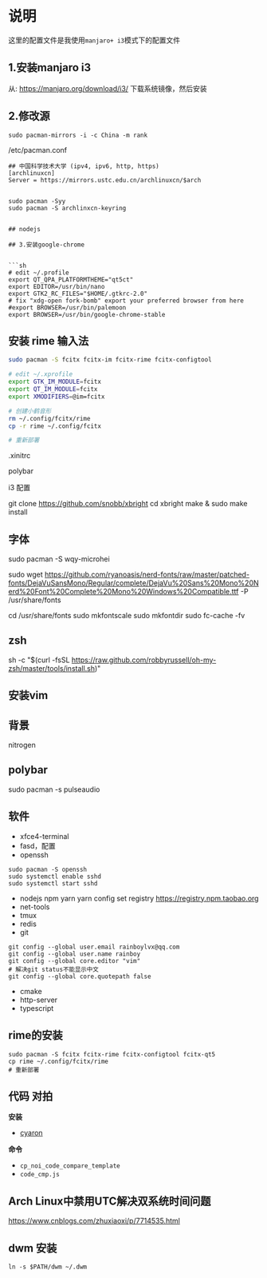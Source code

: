 # 说明

这里的配置文件是我使用`manjaro+ i3`模式下的配置文件

## 1.安装manjaro i3

从: https://manjaro.org/download/i3/ 下载系统镜像，然后安装


## 2.修改源

```
sudo pacman-mirrors -i -c China -m rank
```

/etc/pacman.conf
```
## 中国科学技术大学 (ipv4, ipv6, http, https)
[archlinuxcn]
Server = https://mirrors.ustc.edu.cn/archlinuxcn/$arch


sudo pacman -Syy
sudo pacman -S archlinxcn-keyring


## nodejs

## 3.安装google-chrome


```sh
# edit ~/.profile
export QT_QPA_PLATFORMTHEME="qt5ct"
export EDITOR=/usr/bin/nano
export GTK2_RC_FILES="$HOME/.gtkrc-2.0"
# fix "xdg-open fork-bomb" export your preferred browser from here
#export BROWSER=/usr/bin/palemoon
export BROWSER=/usr/bin/google-chrome-stable
```


## 安装 rime 输入法

```sh
sudo pacman -S fcitx fcitx-im fcitx-rime fcitx-configtool

# edit ~/.xprofile
export GTK_IM_MODULE=fcitx
export QT_IM_MODULE=fcitx
export XMODIFIERS=@im=fcitx

# 创建小鹤音形
rm ~/.config/fcitx/rime
cp -r rime ~/.config/fcitx

# 重新部署
```



.xinitrc


polybar


i3 配置

git clone https://github.com/snobb/xbright
cd xbright
make & sudo make install


## 字体

sudo pacman -S wqy-microhei

sudo wget https://github.com/ryanoasis/nerd-fonts/raw/master/patched-fonts/DejaVuSansMono/Regular/complete/DejaVu%20Sans%20Mono%20Nerd%20Font%20Complete%20Mono%20Windows%20Compatible.ttf -P /usr/share/fonts

cd /usr/share/fonts
sudo mkfontscale
sudo mkfontdir
sudo fc-cache -fv


## zsh
sh -c "$(curl -fsSL https://raw.github.com/robbyrussell/oh-my-zsh/master/tools/install.sh)"

## 安装vim


## 背景

nitrogen

## polybar

sudo pacman -s pulseaudio


## 软件

 - xfce4-terminal
 - fasd，配置
 - openssh


```
sudo pacman -S openssh
sudo systemctl enable sshd
sudo systemctl start sshd
```

- nodejs npm yarn
yarn config set registry https://registry.npm.taobao.org
- net-tools
- tmux
- redis
- git
```
git config --global user.email rainboylvx@qq.com
git config --global user.name rainboy
git config --global core.editor "vim"
# 解决git status不能显示中文
git config --global core.quotepath false
```

 - cmake
 - http-server 
 - typescript


## rime的安装
```
sudo pacman -S fcitx fcitx-rime fcitx-configtool fcitx-qt5
cp rime ~/.config/fcitx/rime
# 重新部署
```

## 代码 对拍

**安装**

 - [cyaron](https://github.com/luogu-dev/cyaron)

 **命令**

  - `cp_noi_code_compare_template`
  - `code_cmp.js`

## Arch Linux中禁用UTC解决双系统时间问题
https://www.cnblogs.com/zhuxiaoxi/p/7714535.html

## dwm 安装

```
ln -s $PATH/dwm ~/.dwm
```



